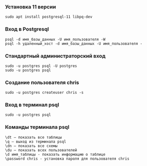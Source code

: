 ### Установка 11 версии
```
sudo apt install postgresql-11 libpq-dev
```
### Вход в Postgresql
```
psql -d имя_базы_данных -U имя_пользователя -W
psql -h удаленный_хост -d имя_базы_данных -U имя_пользователя -
```
### Стандартный администраторский вход
```
sudo -u postgres psql -U postgres
sudo -u postgres psql
```
### Создание пользователя chris
```
sudo -u postgres createuser chris -s
```
### Вход в терминал psql
```
sudo -u postgres psql
```
### Команды терминала psql
```
\dt – показать все таблицы
\q – выход из терминала psql
\dn – показать все схемы
\du – показать всех пользователей
\d имя_таблицы - показать информацию о таблице
\password chris - установка пароля для пользователя chris 
```
